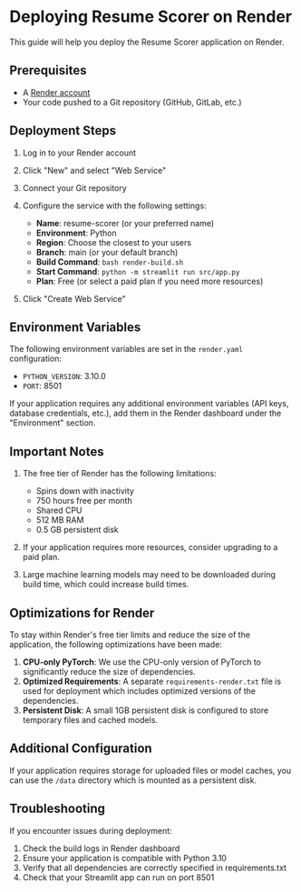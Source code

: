 # Deploying Resume Scorer on Render

This guide will help you deploy the Resume Scorer application on Render.

## Prerequisites

- A [Render account](https://render.com/)
- Your code pushed to a Git repository (GitHub, GitLab, etc.)

## Deployment Steps

1. Log in to your Render account
2. Click "New" and select "Web Service"
3. Connect your Git repository
4. Configure the service with the following settings:

   - **Name**: resume-scorer (or your preferred name)
   - **Environment**: Python
   - **Region**: Choose the closest to your users
   - **Branch**: main (or your default branch)
   - **Build Command**: `bash render-build.sh`
   - **Start Command**: `python -m streamlit run src/app.py`
   - **Plan**: Free (or select a paid plan if you need more resources)

5. Click "Create Web Service"

## Environment Variables

The following environment variables are set in the `render.yaml` configuration:

- `PYTHON_VERSION`: 3.10.0
- `PORT`: 8501

If your application requires any additional environment variables (API keys, database credentials, etc.), add them in the Render dashboard under the "Environment" section.

## Important Notes

1. The free tier of Render has the following limitations:
   - Spins down with inactivity
   - 750 hours free per month
   - Shared CPU
   - 512 MB RAM
   - 0.5 GB persistent disk

2. If your application requires more resources, consider upgrading to a paid plan.

3. Large machine learning models may need to be downloaded during build time, which could increase build times.

## Optimizations for Render

To stay within Render's free tier limits and reduce the size of the application, the following optimizations have been made:

1. **CPU-only PyTorch**: We use the CPU-only version of PyTorch to significantly reduce the size of dependencies.
2. **Optimized Requirements**: A separate `requirements-render.txt` file is used for deployment which includes optimized versions of the dependencies.
3. **Persistent Disk**: A small 1GB persistent disk is configured to store temporary files and cached models.

## Additional Configuration

If your application requires storage for uploaded files or model caches, you can use the `/data` directory which is mounted as a persistent disk.

## Troubleshooting

If you encounter issues during deployment:

1. Check the build logs in Render dashboard
2. Ensure your application is compatible with Python 3.10
3. Verify that all dependencies are correctly specified in requirements.txt
4. Check that your Streamlit app can run on port 8501 